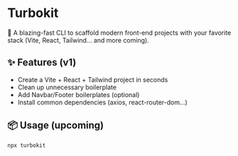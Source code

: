 # Turbokit

🚀 A blazing-fast CLI to scaffold modern front-end projects with your favorite stack (Vite, React, Tailwind... and more coming).

## ✨ Features (v1)
- Create a Vite + React + Tailwind project in seconds
- Clean up unnecessary boilerplate
- Add Navbar/Footer boilerplates (optional)
- Install common dependencies (axios, react-router-dom...)

## 📦 Usage (upcoming)

```bash
npx turbokit
```

